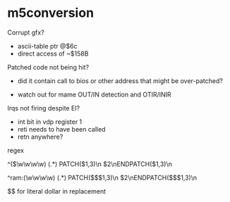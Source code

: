 # m5conversion

Corrupt gfx?
* ascii-table ptr @$6c
* direct access of ~$158B

Patched code not being hit?
* did it contain call to bios or other address that might be over-patched?

* watch out for mame OUT/IN detection and OTIR/INIR

Irqs not firing despite EI?
* int bit in vdp register 1
* reti needs to have been called
* retn anywhere?

regex

^(\$\w\w\w\w) (.*)
PATCH($1,3)\n   $2\nENDPATCH($1,3)\n

^ram:(\w\w\w\w) (.*)
PATCH($$$1,3)\n   $2\nENDPATCH($$$1,3)\n


$$ for literal dollar in replacement